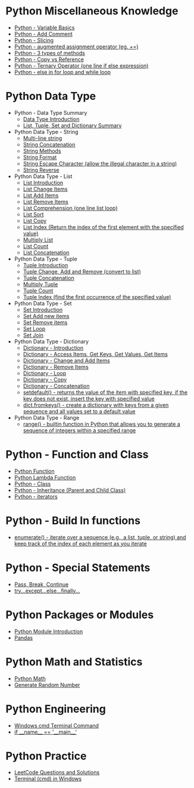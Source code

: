
# Python Miscellaneous Knowledge

 * [Python - Variable Basics](https://github.com/yangshiteng/StatQuest-Study-Notes/blob/main/python/Variable.md)
 * [Python - Add Comment](https://github.com/yangshiteng/StatQuest-Study-Notes/blob/main/python/addcomment.md)
 * [Python - Slicing](https://github.com/yangshiteng/StatQuest-Study-Notes/blob/main/python/pythonslicing.md)
 * [Python - augmented assignment operator (eg. +=)](https://github.com/yangshiteng/StatQuest-Study-Notes/blob/main/python/augmented%20assignment%20operator.md)
 * [Python - 3 types of methods](https://github.com/yangshiteng/StatQuest-Study-Notes/blob/main/python/two%20types%20methods.md)
 * [Python - Copy vs Reference](https://github.com/yangshiteng/StatQuest-Study-Notes/blob/main/python/python%20copy%20vs%20reference.md)
 * [Python - Ternary Operator (one line if else expression)](https://github.com/yangshiteng/StatQuest-Study-Notes/blob/main/python/ifelse%20one%20line.md)
 * [Python - else in for loop and while loop](https://github.com/yangshiteng/StatQuest-Study-Notes/blob/main/python/while%20loop.md)



# Python Data Type

* Python - Data Type Summary
  * [Data Type Introduction](https://github.com/yangshiteng/StatQuest-Study-Notes/blob/main/Notes/PythonCommonKnowledge.md)
  * [List, Tuple, Set and Dictionary Summary](https://github.com/yangshiteng/StatQuest-Study-Notes/blob/main/python/list%2Ctuple%2Cset%2Cdic.md)
* Python Data Type - String
  * [Multi-line string](https://github.com/yangshiteng/StatQuest-Study-Notes/blob/main/python/multi%20line%20string.md)
  * [String Concatenation](https://github.com/yangshiteng/StatQuest-Study-Notes/blob/main/python/string%20contact.md)
  * [String Methods](https://github.com/yangshiteng/StatQuest-Study-Notes/blob/main/python/string%20methods.md)
  * [String Format](https://github.com/yangshiteng/StatQuest-Study-Notes/blob/main/python/stringformat.md)
  * [String Escape Character (allow the illegal character in a string)](https://github.com/yangshiteng/StatQuest-Study-Notes/blob/main/python/escape%20character.md)
  * [String Reverse](https://github.com/yangshiteng/StatQuest-Study-Notes/blob/main/python/string%20reverse.md)
* Python Data Type - List 
  * [List Introduction](https://github.com/yangshiteng/StatQuest-Study-Notes/blob/main/python/list%20introduction.md)
  * [List Change Items](https://github.com/yangshiteng/StatQuest-Study-Notes/blob/main/python/List%20Change%20Items.md)
  * [List Add Items](https://github.com/yangshiteng/StatQuest-Study-Notes/blob/main/python/listadditems.md)
  * [List Remove Items](https://github.com/yangshiteng/StatQuest-Study-Notes/blob/main/python/list%20remove.md)
  * [List Comprehension (one line list loop)](https://github.com/yangshiteng/StatQuest-Study-Notes/blob/main/python/list%20comprehension.md)
  * [List Sort](https://github.com/yangshiteng/StatQuest-Study-Notes/blob/main/python/list%20sort.md)
  * [List Copy](https://github.com/yangshiteng/StatQuest-Study-Notes/blob/main/python/list%20copy.md)
  * [List Index (Return the index of the first element with the specified value)](https://github.com/yangshiteng/StatQuest-Study-Notes/blob/main/python/list%20index.md)
   * [Multiply List](https://github.com/yangshiteng/StatQuest-Study-Notes/blob/main/python/Multiply%20List.md)
   * [List Count](https://github.com/yangshiteng/StatQuest-Study-Notes/blob/main/python/List%20count.md)
   * [List Concatenation](https://github.com/yangshiteng/StatQuest-Study-Notes/blob/main/python/list%20concatenation.md)
* Python Data Type - Tuple
  * [Tuple Introduction](https://github.com/yangshiteng/StatQuest-Study-Notes/blob/main/python/tuple%20introduction.md)
  * [Tuple Change, Add and Remove (convert to list)](https://github.com/yangshiteng/StatQuest-Study-Notes/blob/main/python/Tuple%20change.md)
  * [Tuple Concatenation](https://github.com/yangshiteng/StatQuest-Study-Notes/blob/main/python/tuple%20concate.md)
  * [Multiply Tuple](https://github.com/yangshiteng/StatQuest-Study-Notes/blob/main/python/tuple%20multiply.md)
  * [Tuple Count](https://github.com/yangshiteng/StatQuest-Study-Notes/blob/main/python/tuple%20count.md)
  * [Tuple Index (find the first occurrence of the specified value)](https://github.com/yangshiteng/StatQuest-Study-Notes/blob/main/python/tuple%20index.md)
* Python Data Type - Set 
  * [Set Introduction](https://github.com/yangshiteng/StatQuest-Study-Notes/blob/main/python/set%20introduction.md)
  * [Set Add new items](https://github.com/yangshiteng/StatQuest-Study-Notes/blob/main/python/set%20add%20new%20item.md)
  * [Set Remove items](https://github.com/yangshiteng/StatQuest-Study-Notes/blob/main/python/set%20remove%20items.md)
  * [Set Loop](https://github.com/yangshiteng/StatQuest-Study-Notes/blob/main/python/set%20loop.md)
  * [Set Join](https://github.com/yangshiteng/StatQuest-Study-Notes/blob/main/python/Set%20Join.md)
* Python Data Type - Dictionary 
  * [Dictionary - Introduction](https://github.com/yangshiteng/StatQuest-Study-Notes/blob/main/python/dictionary%20introduction.md)
  * [Dictionary - Access Items, Get Keys, Get Values, Get Items](https://github.com/yangshiteng/StatQuest-Study-Notes/blob/main/python/dictionary%20access%20items.md)
  * [Dictionary - Change and Add Items](https://github.com/yangshiteng/StatQuest-Study-Notes/blob/main/python/dictionary%20change.md)
  * [Dictionary - Remove Items](https://github.com/yangshiteng/StatQuest-Study-Notes/blob/main/python/dictionary%20remove%20item.md)
  * [Dictionary - Loop](https://github.com/yangshiteng/StatQuest-Study-Notes/blob/main/python/dictionary%20loop.md)
  * [Dictionary - Copy](https://github.com/yangshiteng/StatQuest-Study-Notes/blob/main/python/dictionary%20copy.md)
  * [Dictionary - Concatenation](https://github.com/yangshiteng/StatQuest-Study-Notes/blob/main/python/dictionary%20concatenation.md)
  * [setdefault() - returns the value of the item with specified key, if the key does not exist, insert the key with specified value](https://github.com/yangshiteng/StatQuest-Study-Notes/blob/main/python/dictionary%20setdefault.md)
  * [dict.fromkeys() - create a dictionary with keys from a given sequence and all values set to a default value](https://github.com/yangshiteng/StatQuest-Study-Notes/blob/main/python/dictionary%20fromkey.md)
* Python Data Type - Range
  * [range() - builtin function in Python that allows you to generate a sequence of integers within a specified range](https://github.com/yangshiteng/StatQuest-Study-Notes/blob/main/python/range%20function.md)

# Python - Function and Class

* [Python Function](https://github.com/yangshiteng/StatQuest-Study-Notes/blob/main/python/python%20function.md)
* [Python Lambda Function](https://github.com/yangshiteng/StatQuest-Study-Notes/blob/main/python/lambda%20function.md)
* [Python - Class](https://github.com/yangshiteng/StatQuest-Study-Notes/blob/main/python/python%20class.md)
* [Python - Inheritance (Parent and Child Class)](https://github.com/yangshiteng/StatQuest-Study-Notes/blob/main/python/python%20inheritance.md)
* [Python - iterators](https://github.com/yangshiteng/StatQuest-Study-Notes/blob/main/python/iterator.md)

# Python - Build In functions

* [enumerate() - iterate over a sequence (e.g., a list, tuple, or string) and keep track of the index of each element as you iterate](https://github.com/yangshiteng/StatQuest-Study-Notes/blob/main/python/enumerate.md)

# Python - Special Statements

* [Pass, Break, Continue](https://github.com/yangshiteng/StatQuest-Study-Notes/blob/main/python/pass%20break%20continue%20statements.md)
* [try...except...else...finally...](https://github.com/yangshiteng/StatQuest-Study-Notes/blob/main/python/try%20except.md)

# Python Packages or Modules

* [Python Module Introduction](https://github.com/yangshiteng/StatQuest-Study-Notes/blob/main/python/python%20modules.md)
* [Pandas](https://github.com/yangshiteng/StatQuest-Study-Notes/blob/main/Notes/pandas.md)



# Python Math and Statistics

* [Python Math](https://github.com/yangshiteng/StatQuest-Study-Notes/blob/main/python/math.md)
* [Generate Random Number](https://github.com/yangshiteng/StatQuest-Study-Notes/blob/main/python/Generate%20Random%20Number.md)

# Python Engineering

* [Windows cmd Terminal Command](https://github.com/yangshiteng/StatQuest-Study-Notes/blob/main/python/commoncommand.md)
* [if \_\_name__ == '\_\_main__'](https://github.com/yangshiteng/StatQuest-Study-Notes/blob/main/python/ifnamemain.md)

# Python Practice

* [LeetCode Questions and Solutions](https://github.com/yangshiteng/StatQuest-Study-Notes/blob/main/Notes/LeetCodeQuestions.md)
* [Terminal (cmd) in Windows](https://github.com/yangshiteng/StatQuest-Study-Notes/blob/main/Notes/pythonterminal.md)


